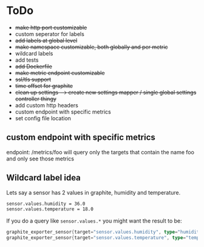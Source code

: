 # ToDo

- ~~make http port customizable~~
- custom seperator for labels
- ~~add labels at global level~~
- ~~make namespace customizable, both globally and per metric~~
- wildcard labels
- add tests
- ~~add Dockerfile~~
- ~~make metric endpoint customizable~~
- ~~ssl/tls support~~
- ~~time offset for graphite~~
- ~~clean up settings --> create new settings mapper / single global settings controller thingy~~
- add custom http headers
- custom endpoint with specific metrics
- set config file location

## custom endpoint with specific metrics

endpoint: /metrics/foo
will query only the targets that contain the name foo and only see those metrics

## Wildcard label idea

Lets say a sensor has 2 values in graphite, humidity and temperature.

```txt
sensor.values.humidity = 36.0
sensor.values.temperature = 18.0
```

If you do a query like `sensor.values.*` you might want the result to be:

```Go
graphite_exporter_sensor{target="sensor.values.humidity", type="humidity"} 36.0
graphite_exporter_sensor{target="sensor.values.temperature", type="temperature"} 18.0
```